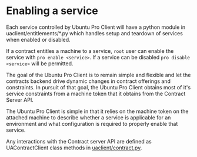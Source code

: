 # Enabling a service

Each service controlled by Ubuntu Pro Client will have a python module in
uaclient/entitlements/\*.py which handles setup and teardown of services when
enabled or disabled.

If a contract entitles a machine to a service, `root` user can enable the
service with `pro enable <service>`.  If a service can be disabled
`pro disable <service>` will be permitted.

The goal of the Ubuntu Pro Client is to remain simple and flexible and let the
contracts backend drive dynamic changes in contract offerings and constraints.
In pursuit of that goal, the Ubuntu Pro Client obtains most of it's service constraints
from a machine token that it obtains from the Contract Server API.

The Ubuntu Pro Client is simple in that it relies on the machine token on the attached
machine to describe whether a service is applicable for an environment and what
configuration is required to properly enable that service.

Any interactions with the Contract server API are defined as UAContractClient
class methods in [uaclient/contract.py](../../uaclient/contract.py).
